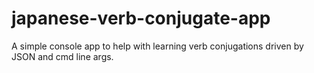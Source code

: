 # japanese-verb-conjugate-app
 A simple console app to help with learning verb conjugations driven by JSON and cmd line args.

